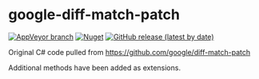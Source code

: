 # google-diff-match-patch

[![AppVeyor branch](https://img.shields.io/appveyor/ci/blythmeister/google-diff-match-patch)](https://ci.appveyor.com/project/BlythMeister/google-diff-match-patch)
[![Nuget](https://img.shields.io/nuget/v/google-diff-match-patch)](https://www.nuget.org/packages/google-diff-match-patch/)
[![GitHub release (latest by date)](https://img.shields.io/github/v/release/BlythMeister/google-diff-match-patch)](https://github.com/BlythMeister/google-diff-match-patch/releases/latest)

Original C# code pulled from https://github.com/google/diff-match-patch

Additional methods have been added as extensions.

